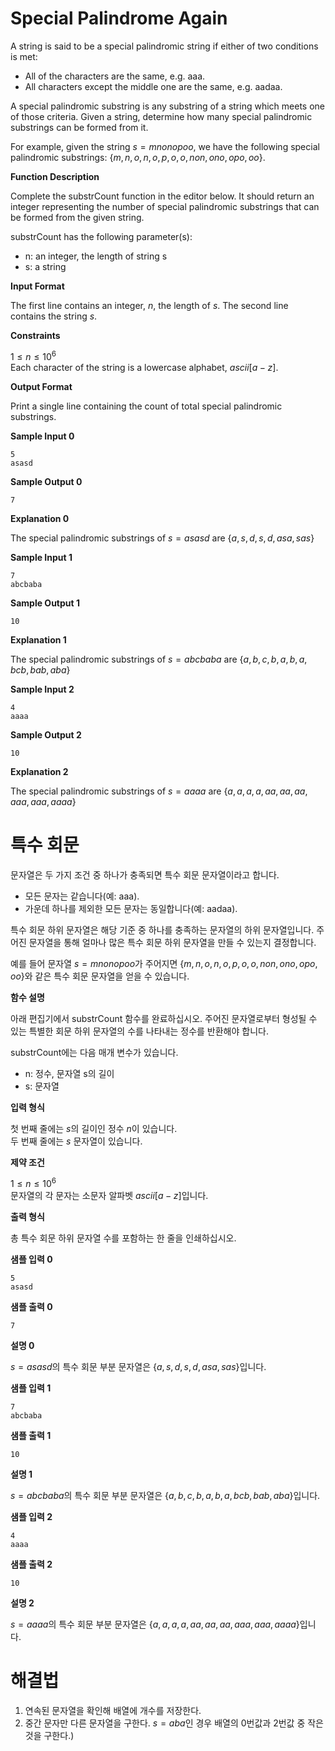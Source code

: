 # Special Palindrome Again

A string is said to be a special palindromic string if either of two conditions is met:

- All of the characters are the same, e.g. aaa.
- All characters except the middle one are the same, e.g. aadaa.

A special palindromic substring is any substring of a string which meets one of those criteria. Given a string, determine how many special palindromic substrings can be formed from it.

For example, given the string $s = mnonopoo$, we have the following special palindromic substrings: $\{m, n, o, n, o, p, o, o, non, ono, opo, oo\}$.

**Function Description**

Complete the substrCount function in the editor below. It should return an integer representing the number of special palindromic substrings that can be formed from the given string.

substrCount has the following parameter(s):

- n: an integer, the length of string s
- s: a string

**Input Format**

The first line contains an integer, $n$, the length of $s$.
The second line contains the string $s$.

**Constraints**

$1 \leq n \leq 10^6$\
Each character of the string is a lowercase alphabet, $ascii[a-z]$.

**Output Format**

Print a single line containing the count of total special palindromic substrings.

**Sample Input 0**

```
5
asasd
```

**Sample Output 0**

```
7
```

**Explanation 0**

The special palindromic substrings of $s = asasd$ are $\{a, s, d, s, d, asa, sas\}$

**Sample Input 1**

```
7
abcbaba
```

**Sample Output 1**

```
10
```

**Explanation 1**

The special palindromic substrings of $s = abcbaba$ are $\{a, b, c, b, a, b, a, bcb, bab, aba\}$

**Sample Input 2**

```
4
aaaa
```

**Sample Output 2**

```
10
```

**Explanation 2**

The special palindromic substrings of $s = aaaa$ are $\{a, a, a, a, aa, aa, aa, aaa, aaa, aaaa\}$

# 특수 회문

문자열은 두 가지 조건 중 하나가 충족되면 특수 회문 문자열이라고 합니다.

- 모든 문자는 같습니다(예: aaa).
- 가운데 하나를 제외한 모든 문자는 동일합니다(예: aadaa).

특수 회문 하위 문자열은 해당 기준 중 하나를 충족하는 문자열의 하위 문자열입니다. 주어진 문자열을 통해 얼마나 많은 특수 회문 하위 문자열을 만들 수 있는지 결정합니다.

예를 들어 문자열 $s = mnonopoo$가 주어지면 $\{m, n, o, n, o, p, o, o, non, ono, opo, oo\}$와 같은 특수 회문 문자열을 얻을 수 있습니다.

**함수 설명**

아래 편집기에서 substrCount 함수를 완료하십시오. 주어진 문자열로부터 형성될 수 있는 특별한 회문 하위 문자열의 수를 나타내는 정수를 반환해야 합니다.

substrCount에는 다음 매개 변수가 있습니다.

- n: 정수, 문자열 s의 길이
- s: 문자열

**입력 형식**

첫 번째 줄에는 $s$의 길이인 정수 $n$이 있습니다.\
두 번째 줄에는 $s$ 문자열이 있습니다.

**제약 조건**

$1 \leq n \leq 10^6$\
문자열의 각 문자는 소문자 알파벳 $ascii [a-z]$입니다.

**출력 형식**

총 특수 회문 하위 문자열 수를 포함하는 한 줄을 인쇄하십시오.

**샘플 입력 0**

```
5
asasd
```

**샘플 출력 0**

```
7
```

**설명 0**

$s = asasd$의 특수 회문 부분 문자열은 $\{a, s, d, s, d, asa, sas\}$입니다.

**샘플 입력 1**

```
7
abcbaba
```

**샘플 출력 1**

```
10
```

**설명 1**

$s = abcbaba$의 특수 회문 부분 문자열은 $\{a, b, c, b, a, b, a, bcb, bab, aba\}$입니다.

**샘플 입력 2**

```
4
aaaa
```

**샘플 출력 2**

```
10
```

**설명 2**

$s = aaaa$의 특수 회문 부분 문자열은 $\{a, a, a, a, aa, aa, aa, aaa, aaa, aaaa\}$입니다.


# 해결법

1. 연속된 문자열을 확인해 배열에 개수를 저장한다.
2. 중간 문자만 다른 문자열을 구한다. $s = aba$인 경우 배열의 0번값과 2번값 중 작은 것을 구한다.)